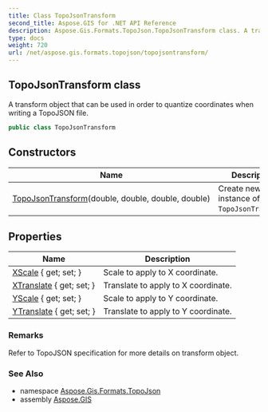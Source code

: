 ```yaml
---
title: Class TopoJsonTransform
second_title: Aspose.GIS for .NET API Reference
description: Aspose.Gis.Formats.TopoJson.TopoJsonTransform class. A transform object that can be used in order to quantize coordinates when writing a TopoJSON file.
type: docs
weight: 720
url: /net/aspose.gis.formats.topojson/topojsontransform/
---
```

## TopoJsonTransform class

A transform object that can be used in order to quantize coordinates when writing a TopoJSON file.

```csharp
public class TopoJsonTransform
```

## Constructors

| Name | Description |
| --- | --- |
| [TopoJsonTransform](topojsontransform/)(double, double, double, double) | Create new instance of `TopoJsonTransform`. |

## Properties

| Name | Description |
| --- | --- |
| [XScale](../../aspose.gis.formats.topojson/topojsontransform/xscale/) { get; set; } | Scale to apply to X coordinate. |
| [XTranslate](../../aspose.gis.formats.topojson/topojsontransform/xtranslate/) { get; set; } | Translate to apply to X coordinate. |
| [YScale](../../aspose.gis.formats.topojson/topojsontransform/yscale/) { get; set; } | Scale to apply to Y coordinate. |
| [YTranslate](../../aspose.gis.formats.topojson/topojsontransform/ytranslate/) { get; set; } | Translate to apply to Y coordinate. |

### Remarks

Refer to TopoJSON specification for more details on transform object.

### See Also

* namespace [Aspose.Gis.Formats.TopoJson](../../aspose.gis.formats.topojson/)
* assembly [Aspose.GIS](../../)


